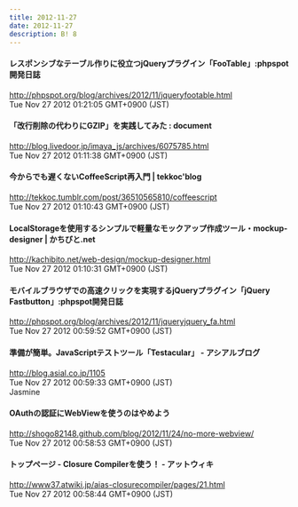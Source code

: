 ```yaml
---
title: 2012-11-27
date: 2012-11-27
description: B! 8
---
```


#### レスポンシブなテーブル作りに役立つjQueryプラグイン「FooTable」:phpspot開発日誌
http://phpspot.org/blog/archives/2012/11/jqueryfootable.html<br>
Tue Nov 27 2012 01:21:05 GMT+0900 (JST)<br>


#### 「改行削除の代わりにGZIP」を実践してみた : document
http://blog.livedoor.jp/imaya_js/archives/6075785.html<br>
Tue Nov 27 2012 01:11:38 GMT+0900 (JST)<br>


#### 今からでも遅くないCoffeeScript再入門 | tekkoc'blog
http://tekkoc.tumblr.com/post/36510565810/coffeescript<br>
Tue Nov 27 2012 01:10:43 GMT+0900 (JST)<br>


#### LocalStorageを使用するシンプルで軽量なモックアップ作成ツール・mockup-designer | かちびと.net
http://kachibito.net/web-design/mockup-designer.html<br>
Tue Nov 27 2012 01:10:31 GMT+0900 (JST)<br>


#### モバイルブラウザでの高速クリックを実現するjQueryプラグイン「jQuery Fastbutton」:phpspot開発日誌
http://phpspot.org/blog/archives/2012/11/jqueryjquery_fa.html<br>
Tue Nov 27 2012 00:59:52 GMT+0900 (JST)<br>


#### 準備が簡単。JavaScriptテストツール「Testacular」 - アシアルブログ
http://blog.asial.co.jp/1105<br>
Tue Nov 27 2012 00:59:33 GMT+0900 (JST)<br>
Jasmine


#### OAuthの認証にWebViewを使うのはやめよう
http://shogo82148.github.com/blog/2012/11/24/no-more-webview/<br>
Tue Nov 27 2012 00:58:53 GMT+0900 (JST)<br>


#### トップページ - Closure Compilerを使う！ - アットウィキ
http://www37.atwiki.jp/aias-closurecompiler/pages/21.html<br>
Tue Nov 27 2012 00:58:44 GMT+0900 (JST)<br>


